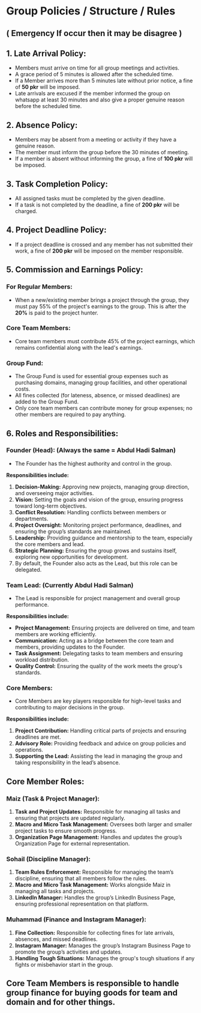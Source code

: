 # Group Policies / Structure / Rules
## ( Emergency If occur then it may be disagree )

## 1. Late Arrival Policy:  
- Members must arrive on time for all group meetings and activities.
- A grace period of 5 minutes is allowed after the scheduled time.
- If a Member arrives more than 5 minutes late without prior notice, a fine of **50 pkr** will be imposed.
- Late arrivals are excused if the member informed the group on whatsapp at least 30 minutes and also give a proper genuine reason before the scheduled time.

## 2. Absence Policy:
- Members may be absent from a meeting or activity if they have a genuine reason.
- The member must inform the group before the 30 minutes of meeting.
- If a member is absent without informing the group, a fine of **100 pkr** will be imposed.

## 3. Task Completion Policy:
- All assigned tasks must be completed by the given deadline.
- If a task is not completed by the deadline, a fine of **200 pkr** will be charged.

## 4. Project Deadline Policy:
- If a project deadline is crossed and any member has not submitted their work, a fine of **200 pkr** will be imposed on the member responsible.

## 5. Commission and Earnings Policy:
### For Regular Members:
- When a new/existing member brings a project through the group, they must pay 55% of the project's earnings to the group. This is after the **20%** is paid to the project hunter.

### Core Team Members:
- Core team members must contribute 45% of the project earnings, which remains confidential along with the lead's earnings.

### Group Fund:
- The Group Fund is used for essential group expenses such as purchasing domains, managing group facilities, and other operational costs.
- All fines collected (for lateness, absence, or missed deadlines) are added to the Group Fund.
- Only core team members can contribute money for group expenses; no other members are required to pay anything.

## 6. Roles and Responsibilities:

### **Founder (Head):** (Always the same = Abdul Hadi Salman)
- The Founder has the highest authority and control in the group.

**Responsibilities include:**
1. **Decision-Making:** Approving new projects, managing group direction, and overseeing major activities.
2. **Vision:** Setting the goals and vision of the group, ensuring progress toward long-term objectives.
3. **Conflict Resolution:** Handling conflicts between members or departments.
4. **Project Oversight:** Monitoring project performance, deadlines, and ensuring the group’s standards are maintained.
5. **Leadership:** Providing guidance and mentorship to the team, especially the core members and lead.
6. **Strategic Planning:** Ensuring the group grows and sustains itself, exploring new opportunities for development.
7. By default, the Founder also acts as the Lead, but this role can be delegated.

### **Team Lead:** (Currently Abdul Hadi Salman)
- The Lead is responsible for project management and overall group performance.

**Responsibilities include:**
- **Project Management:** Ensuring projects are delivered on time, and team members are working efficiently.
- **Communication:** Acting as a bridge between the core team and members, providing updates to the Founder.
- **Task Assignment:** Delegating tasks to team members and ensuring workload distribution.
- **Quality Control:** Ensuring the quality of the work meets the group's standards.

### **Core Members:**
- Core Members are key players responsible for high-level tasks and contributing to major decisions in the group.

**Responsibilities include:**
1. **Project Contribution:** Handling critical parts of projects and ensuring deadlines are met.
2. **Advisory Role:** Providing feedback and advice on group policies and operations.
3. **Supporting the Lead:** Assisting the lead in managing the group and taking responsibility in the lead’s absence.

## Core Member Roles:

### **Maiz (Task & Project Manager):**
1. **Task and Project Updates:** Responsible for managing all tasks and ensuring that projects are updated regularly.
2. **Macro and Micro Task Management:** Oversees both larger and smaller project tasks to ensure smooth progress.
3. **Organization Page Management:** Handles and updates the group’s Organization Page for external representation.

### **Sohail (Discipline Manager):**
1. **Team Rules Enforcement:** Responsible for managing the team’s discipline, ensuring that all members follow the rules.
2. **Macro and Micro Task Management:** Works alongside Maiz in managing all tasks and projects.
3. **LinkedIn Manager:** Handles the group’s LinkedIn Business Page, ensuring professional representation on that platform.

### **Muhammad (Finance and Instagram Manager):**
1. **Fine Collection:** Responsible for collecting fines for late arrivals, absences, and missed deadlines.
2. **Instagram Manager:** Manages the group’s Instagram Business Page to promote the group’s activities and updates.
3. **Handling Tough Situations:** Manages the group's tough situations if any fights or misbehavior start in the group.


## Core Team Members is responsible to handle group finance for buying goods for team and domain and for other things.